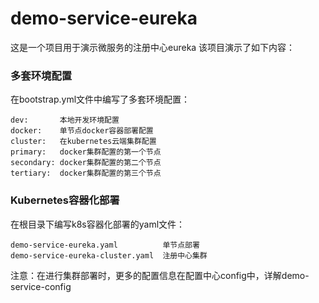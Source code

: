 # demo-service-eureka
这是一个项目用于演示微服务的注册中心eureka
该项目演示了如下内容：
### 多套环境配置
在bootstrap.yml文件中编写了多套环境配置：
```
dev:       本地开发环境配置
docker:    单节点docker容器部署配置
cluster:   在kubernetes云端集群配置
primary:   docker集群配置的第一个节点
secondary: docker集群配置的第二个节点
tertiary:  docker集群配置的第三个节点
```
### Kubernetes容器化部署
在根目录下编写k8s容器化部署的yaml文件：
```
demo-service-eureka.yaml          单节点部署
demo-service-eureka-cluster.yaml  注册中心集群
```
注意：在进行集群部署时，更多的配置信息在配置中心config中，详解demo-service-config